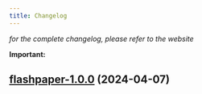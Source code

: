 ```yaml
---
title: Changelog
---
```



*for the complete changelog, please refer to the website*

**Important:**


## [flashpaper-1.0.0](https://github.com/truecharts/charts/compare/flashpaper-5.0.14...flashpaper-1.0.0) (2024-04-07)